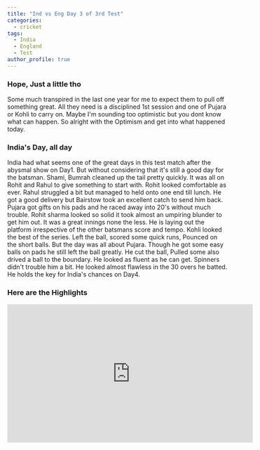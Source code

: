 ```yaml
---
title: "Ind vs Eng Day 3 of 3rd Test"
categories:
  - cricket
tags:
  - India
  - England
  - Test
author_profile: true
---
```


### Hope, Just a little tho

Some much transpired in the last one year for me to expect them to pull off something great. All they need is a disciplined 1st session and one of Pujara or Kohli to carry on. Maybe I'm sounding too optimistic but you dont know what can happen. So alright with the Optimism and get into what happened today.

### India's Day, all day
India had what seems one of the great days in this test match after the abysmal show on Day1. But without considering that it's still a good day for the batsman. Shami, Bumrah cleaned up the tail pretty quickly. It was all on Rohit and Rahul to give something to start with. Rohit looked comfortable as ever. Rahul struggled a bit but managed to held onto one end till lunch. He got a good delivery but Bairstow took an excellent catch to send him back. Pujara got gifts on his pads and he raced away into 20's without much trouble. Rohit sharma looked so solid it took almost an umpiring blunder to get him out. It was a great innings none the less. He is laying out the platform irrespective of the other batsmans score and tempo. Kohli looked the best of the series. Left the ball, scored some quick runs, Pounced on the short balls. But the day was all about Pujara. Though he got some easy balls on pads he still left the ball greatly. He cut the ball, Pulled some also drived a ball to the boundary. He looked as fluent as he can get. Spinners didn't trouble him a bit. He looked almost flawless in the 30 overs he batted. He holds the key for India's chances on Day4.

### Here are the Highlights

<iframe width="560" height="315" src="https://www.youtube-nocookie.com/embed/qCB4dSs3I04" title="YouTube video player" frameborder="0" allow="accelerometer; autoplay; clipboard-write; encrypted-media; gyroscope; picture-in-picture" allowfullscreen></iframe>
